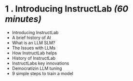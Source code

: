 
# 1 . Introducing InstructLab  *(60 minutes)*
- Introducing InstructLab
- A brief history of AI
- What is an LLM SLM?
- The Issues with LLMs
- How InstructLab helps
- History of InstructLab
- InstructLabs key innovations
- Democratizin LLM tuning
- 9 simple steps to train a model
